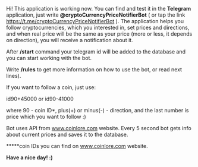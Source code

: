 Hi! This application is working now. You can find and test it in the **Telegram** application, just write **@cryptoCurrencyPriceNotifierBot** ( or tap the link https://t.me/cryptoCurrencyPriceNotifierBot ).
The application helps you follow cryptocurrencies, which you interested in, set prices and directions, and when real price will be the same as your price (more or less, it depends on direction), you will receive a notification about it.


After **/start** command your telegram id will be added to the database and you can start working with the bot.

Write **/rules** to get more information on how to use the bot, or read next lines).


If you want to follow a coin, just use:

id90+45000 or id90-41000

where 90 - coin ID*, plus(+) or minus(-) - direction, and the last number is price which you want to follow :)


Bot uses API from www.coinlore.com website. Every 5 second bot gets info about current prices and saves it to the database.

*****coin IDs you can find on www.coinlore.com website.

**Have a nice day! :)**
